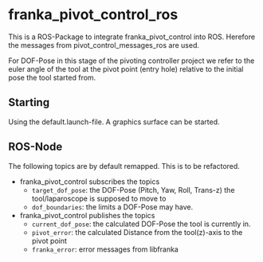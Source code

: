 # franka_pivot_control_ros
This is a ROS-Package to integrate franka_pivot_control into ROS.
Herefore the messages from pivot_control_messages_ros are used.

For DOF-Pose in this stage of the pivoting controller project 
we refer to the euler angle of the tool at the pivot point (entry hole) 
relative to the initial pose the tool started from.

## Starting
Using the default.launch-file.
A graphics surface can be started.

## ROS-Node
The following topics are by default remapped. This is to be refactored.
- franka_pivot_control subscribes the topics
  - `target_dof_pose`:
  the DOF-Pose (Pitch, Yaw, Roll, Trans-z) the tool/laparoscope is supposed to move to
  - `dof_boundaries`:
  the limits a DOF-Pose may have.
- franka_pivot_control publishes the topics
  - `current_dof_pose`:
  the calculated DOF-Pose the tool is currently in.
  - `pivot_error`:
  the calculated Distance from the tool(z)-axis to the pivot point
  - `franka_error`:
  error messages from libfranka
